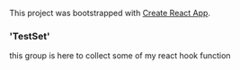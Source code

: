 This project was bootstrapped with [Create React App](https://github.com/facebook/create-react-app).

### 'TestSet' 

this group is here to collect some of my react hook function 
